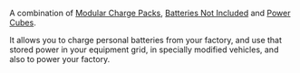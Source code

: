 A combination of [Modular Charge Packs](https://mods.factorio.com/mod/ModularChargePacks), [Batteries Not Included](https://mods.factorio.com/mod/BatteriesNotIncluded) and [Power Cubes](https://mods.factorio.com/mod/PowerCubes).

It allows you to charge personal batteries from your factory, and use that stored power in your equipment grid, in specially modified vehicles, and also to power your factory.